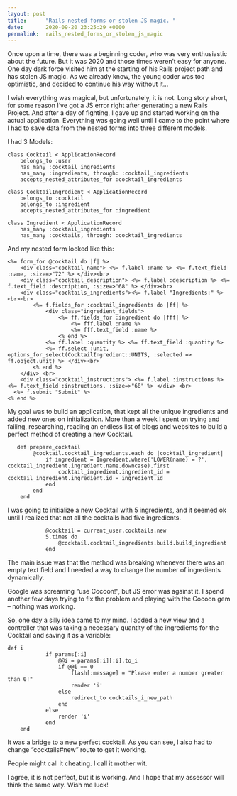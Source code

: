 ```yaml
---
layout: post
title:      "Rails nested forms or stolen JS magic. "
date:       2020-09-20 23:25:29 +0000
permalink:  rails_nested_forms_or_stolen_js_magic
---
```



Once upon a time, there was a beginning coder, who was very enthusiastic about the future. But it was 2020 and those times weren’t easy for anyone. One day dark force visited him at the starting of his Rails project path and has stolen JS magic. As we already know, the young coder was too optimistic, and decided to continue his way without it…

I wish everything was magical, but unfortunately, it is not. Long story short, for some reason I’ve got a JS error right after generating a new Rails Project. And after a day of fighting, I gave up and started working on the actual application. Everything was going well until I came to the point where I had to save data from the nested forms into three different models. 

I had 3 Models:

```
class Cocktail < ApplicationRecord
    belongs_to :user
    has_many :cocktail_ingredients
    has_many :ingredients, through: :cocktail_ingredients
    accepts_nested_attributes_for :cocktail_ingredients
```

```
class CocktailIngredient < ApplicationRecord
    belongs_to :cocktail
    belongs_to :ingredient 
    accepts_nested_attributes_for :ingredient
```

```
class Ingredient < ApplicationRecord
    has_many :cocktail_ingredients
    has_many :cocktails, through: :cocktail_ingredients
```

And my nested form looked like this:

```
<%= form_for @cocktail do |f| %>
    <div class="cocktail_name"> <%= f.label :name %> <%= f.text_field :name, :size=>"72" %> </div><br>
    <div class="cocktail_description"> <%= f.label :description %> <%= f.text_field :description, :size=>"68" %> </div><br>
    <div class="cocktails_ingredients"><%= f.label "Ingredients:" %><br><br>
        <%= f.fields_for :cocktail_ingredients do |ff| %>
            <div class="ingredient_fields">
                <%= ff.fields_for :ingredient do |fff| %>
                    <%= fff.label :name %>
                    <%= fff.text_field :name %>
                <% end %>
            <%= ff.label :quantity %> <%= ff.text_field :quantity %>
            <%= ff.select :unit, options_for_select(CocktailIngredient::UNITS, :selected => ff.object.unit) %> </div><br>
        <% end %>
    </div> <br>
    <div class="cocktail_instructions"> <%= f.label :instructions %> <%= f.text_field :instructions, :size=>"68" %> </div> <br>
  <%= f.submit "Submit" %>
<% end %> 
```

My goal was to build an application, that kept all the unique ingredients and added new ones on initialization. More than a week I spent on trying and failing, researching, reading an endless list of blogs and websites to build a perfect method of creating a new Cocktail.

```
   def prepare_cocktail
        @cocktail.cocktail_ingredients.each do |cocktail_ingredient|
            if ingredient = Ingredient.where('LOWER(name) = ?', cocktail_ingredient.ingredient.name.downcase).first
                cocktail_ingredient.ingredient_id = cocktail_ingredient.ingredient.id = ingredient.id 
            end
        end
    end
```

I was going to initialize a new Cocktail with 5 ingredients, and it seemed ok until I realized that not all the cocktails had five ingredients. 

```
            @cocktail = current_user.cocktails.new
            5.times do
                @cocktail.cocktail_ingredients.build.build_ingredient
            end
```

The main issue was that the method was breaking whenever there was an empty text field and I needed a way to change the number of ingredients dynamically. 

Google was screaming “use Cocoon!”, but JS error was against it. I spend another few days trying to fix the problem and playing with the Cocoon gem – nothing was working.

So, one day a silly idea came to my mind. I added a new view and a controller that was taking a necessary quantity of the ingredients for the Cocktail and saving it as a variable:

```
def i
            if params[:i]
                @@i = params[:i][:i].to_i
                if @@i == 0
                    flash[:message] = "Please enter a number greater than 0!"
                    render 'i'
                else
                    redirect_to cocktails_i_new_path
                end
            else
                render 'i'
            end
    end
```

It was a bridge to a new perfect cocktail. As you can see, I also had to change “cocktails#new” route to get it working.

People might call it cheating. I call it mother wit.

I agree, it is not perfect, but it is working. And I hope that my assessor will think the same way. Wish me luck! 

